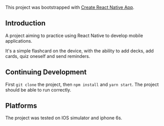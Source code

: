 This project was bootstrapped with [Create React Native App](https://github.com/react-community/create-react-native-app).

## Introduction

A project aiming to practice using React Native to develop mobile applications.

It's a simple flashcard on the device, with the ability to add decks, add cards, quiz oneself and send reminders.

## Continuing Development

First `git clone` the project, then `npm install` and `yarn start`. The project should be able to run correctly.

## Platforms

The project was tested on IOS simulator and iphone 6s.
